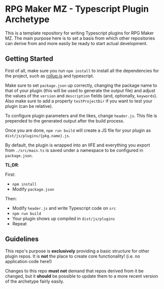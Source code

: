 # RPG Maker MZ - Typescript Plugin Archetype

This is a template repository for writing Typescript plugins for RPG Maker MZ.
The main purpose here is to set a basis from which other repositories can
derive from and more easily be ready to start actual development.


## Getting Started

First of all, make sure you run `npm install` to install all the dependencies
for the project, such as [rollup.js](https://rollupjs.org/) and typescript.

Make sure to set `package.json` up correctly, changing the package name to that
of your plugin (this will be used to generate the output file) and adjust the
values of the `version` and `description` fields (and, optionally, `keywords`).
Also make sure to add a property `testProjectDir` if you want to test your
plugin (can be relative).

To configure plugin parameters and the likes, change `header.js`. This file is
prepended to the generated output after the build process.

Once you are done, `npm run build` will create a JS file for your plugin as
`dist/js/plugins/{pkg.name}.js`.

By default, the plugin is wrapped into an IIFE and everything you export from
`./src/main.ts` is saved under a namespace to be configured in `package.json`.

**TL;DR**:

First:
- `npm install`
- Modify `package.json`

Then:
- Modify `header.js` and write Typescript code on `src`
- `npm run build`
- Your plugin shows up compiled in `dist/js/plugins`
- Repeat


## Guidelines

This repo's purpose is **exclusively** providing a basic structure for other
plugin repos.
It is **not** the place to create core functionality! (i.e. no application
code here!)

Changes to this repo **must not** demand that repos derived from it be changed, but it **should** be possible to update them to a more recent version of the
archetype fairly easily.
